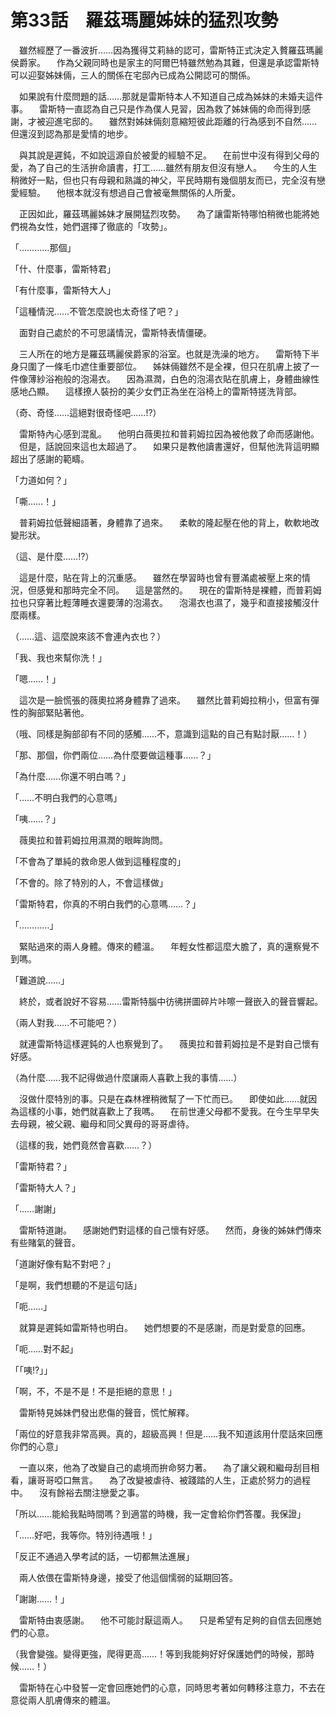 # 第33話　羅茲瑪麗姊妹的猛烈攻勢

　雖然經歷了一番波折……因為獲得艾莉絲的認可，雷斯特正式決定入贅羅茲瑪麗侯爵家。
　作為父親同時也是家主的阿爾巴特雖然勉為其難，但還是承認雷斯特可以迎娶姊妹倆，三人的關係在宅邸內已成為公開認可的關係。

　如果說有什麼問題的話……那就是雷斯特本人不知道自己成為姊妹的未婚夫這件事。
　雷斯特一直認為自己只是作為僕人見習，因為救了姊妹倆的命而得到感謝，才被迎進宅邸的。
　雖然對姊妹倆刻意縮短彼此距離的行為感到不自然……但還沒到認為那是愛情的地步。

　與其說是遲鈍，不如說這源自於被愛的經驗不足。
　在前世中沒有得到父母的愛，為了自己的生活拚命讀書，打工……雖然有朋友但沒有戀人。
　今生的人生稍微好一點，但也只有母親和熟識的神父，平民時期有幾個朋友而已，完全沒有戀愛經驗。
　他根本就沒有想過自己會被毫無關係的人所愛。

　正因如此，羅茲瑪麗姊妹才展開猛烈攻勢。
　為了讓雷斯特哪怕稍微也能將她們視為女性，她們選擇了徹底的「攻勢」。

「…………那個」

「什、什麼事，雷斯特君」

「有什麼事，雷斯特大人」

「這種情況……不管怎麼說也太奇怪了吧？」

　面對自己處於的不可思議情況，雷斯特表情僵硬。

　三人所在的地方是羅茲瑪麗侯爵家的浴室。也就是洗澡的地方。
　雷斯特下半身只圍了一條毛巾遮住重要部位。
　姊妹倆雖然不是全裸，但只在肌膚上披了一件像薄紗浴袍般的泡湯衣。
　因為濕潤，白色的泡湯衣貼在肌膚上，身體曲線性感地凸顯。
　這樣撩人裝扮的美少女們正為坐在浴椅上的雷斯特搓洗背部。

（奇、奇怪……這絕對很奇怪吧……!?）

　雷斯特內心感到混亂。
　他明白薇奧拉和普莉姆拉因為被他救了命而感謝他。
　但是，話說回來這也太超過了。
　如果只是教他讀書還好，但幫他洗背這明顯超出了感謝的範疇。

「力道如何？」

「嘶……！」

　普莉姆拉低聲細語著，身體靠了過來。
　柔軟的隆起壓在他的背上，軟軟地改變形狀。

（這、是什麼……!?）

　這是什麼，貼在背上的沉重感。
　雖然在學習時也曾有豐滿處被壓上來的情況，但感覺和那時完全不同。
　這是當然的。
　現在的雷斯特是裸體，而普莉姆拉也只穿著比輕薄睡衣還要薄的泡湯衣。
　泡湯衣也濕了，幾乎和直接接觸沒什麼兩樣。

（……這、這麼說來該不會連內衣也？）

「我、我也來幫你洗！」

「嗯……！」

　這次是一臉慌張的薇奧拉將身體靠了過來。
　雖然比普莉姆拉稍小，但富有彈性的胸部緊貼著他。

（哦、同樣是胸部卻有不同的感觸……不，意識到這點的自己有點討厭……！）

「那、那個，你們兩位……為什麼要做這種事……？」

「為什麼……你還不明白嗎？」

「……不明白我們的心意嗎」

「咦……？」

　薇奧拉和普莉姆拉用濕潤的眼眸詢問。

「不會為了單純的救命恩人做到這種程度的」

「不會的。除了特別的人，不會這樣做」

「雷斯特君，你真的不明白我們的心意嗎……？」

「…………」

　緊貼過來的兩人身體。傳來的體溫。
　年輕女性都這麼大膽了，真的還察覺不到嗎。

「難道說……」

　終於，或者說好不容易……雷斯特腦中彷彿拼圖碎片咔嚓一聲嵌入的聲音響起。

（兩人對我……不可能吧？）

　就連雷斯特這樣遲鈍的人也察覺到了。
　薇奧拉和普莉姆拉是不是對自己懷有好感。

（為什麼……我不記得做過什麼讓兩人喜歡上我的事情……）

　沒做什麼特別的事。只是在森林裡稍微幫了一下忙而已。
　即使如此……就因為這樣的小事，她們就喜歡上了我嗎。
　在前世連父母都不愛我。在今生早早失去母親，被父親、繼母和同父異母的哥哥虐待。

（這樣的我，她們竟然會喜歡……？）

「雷斯特君？」

「雷斯特大人？」

「……謝謝」

　雷斯特道謝。
　感謝她們對這樣的自己懷有好感。
　然而，身後的姊妹們傳來有些賭氣的聲音。

「道謝好像有點不對吧？」

「是啊，我們想聽的不是這句話」

「呃……」

　就算是遲鈍如雷斯特也明白。
　她們想要的不是感謝，而是對愛意的回應。

「呃……對不起」

「「咦!?」」

「啊，不，不是不是！不是拒絕的意思！」

　雷斯特見姊妹們發出悲傷的聲音，慌忙解釋。

「兩位的好意我非常高興。真的，超級高興！但是……我不知道該用什麼話來回應你們的心意」

　一直以來，他為了改變自己的處境而拚命努力著。
　為了讓父親和繼母刮目相看，讓哥哥啞口無言。
　為了改變被虐待、被踐踏的人生，正處於努力的過程中。
　沒有餘裕去關注戀愛之事。

「所以……能給我點時間嗎？到適當的時機，我一定會給你們答覆。我保證」

「……好吧，我等你。特別待遇哦！」

「反正不通過入學考試的話，一切都無法進展」

　兩人依偎在雷斯特身邊，接受了他這個懦弱的延期回答。

「謝謝……！」

　雷斯特由衷感謝。
　他不可能討厭這兩人。
　只是希望有足夠的自信去回應她們的心意。

（我會變強。變得更強，爬得更高……！等到我能夠好好保護她們的時候，那時候……！）

　雷斯特在心中發誓一定會回應她們的心意，同時思考著如何轉移注意力，不去在意從兩人肌膚傳來的體溫。